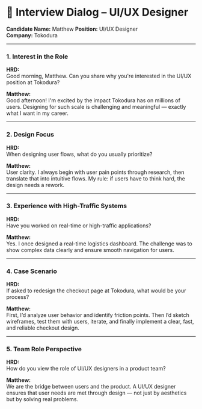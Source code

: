 
# 🎨 Interview Dialog – UI/UX Designer  
**Candidate Name:** Matthew 
**Position:** UI/UX Designer  
**Company:** Tokodura  

---

### **1. Interest in the Role**

**HRD:**  
Good morning, Matthew. Can you share why you're interested in the UI/UX position at Tokodura?

**Matthew:**  
Good afternoon! I'm excited by the impact Tokodura has on millions of users. Designing for such scale is challenging and meaningful — exactly what I want in my career.

---

### **2. Design Focus**

**HRD:**  
When designing user flows, what do you usually prioritize?

**Matthew:**  
User clarity. I always begin with user pain points through research, then translate that into intuitive flows. My rule: if users have to think hard, the design needs a rework.

---

### **3. Experience with High-Traffic Systems**

**HRD:**  
Have you worked on real-time or high-traffic applications?

**Matthew:**  
Yes. I once designed a real-time logistics dashboard. The challenge was to show complex data clearly and ensure smooth navigation for users.

---

### **4. Case Scenario**

**HRD:**  
If asked to redesign the checkout page at Tokodura, what would be your process?

**Matthew:**  
First, I’d analyze user behavior and identify friction points. Then I’d sketch wireframes, test them with users, iterate, and finally implement a clear, fast, and reliable checkout design.

---

### **5. Team Role Perspective**

**HRD:**  
How do you view the role of UI/UX designers in a product team?

**Matthew:**  
We are the bridge between users and the product. A UI/UX designer ensures that user needs are met through design — not just by aesthetics but by solving real problems.
